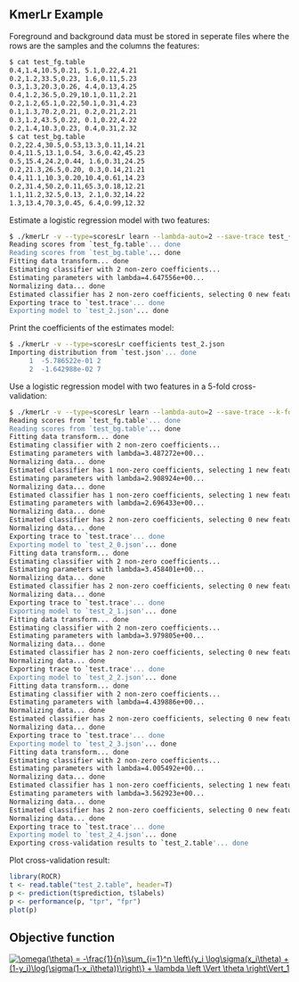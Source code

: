## KmerLr Example

Foreground and background data must be stored in seperate files where the rows are the samples and the columns the features:
```bash
$ cat test_fg.table 
0.4,1.4,10.5,0.21, 5.1,0.22,4.21
0.2,1.2,33.5,0.23, 1.6,0.11,5.23
0.3,1.3,20.3,0.26, 4.4,0.13,4.25
0.4,1.2,36.5,0.29,10.1,0.11,2.21
0.2,1.2,65.1,0.22,50.1,0.31,4.23
0.1,1.3,70.2,0.21, 0.2,0.21,2.21
0.3,1.2,43.5,0.22, 0.1,0.22,4.22
0.2,1.4,10.3,0.23, 0.4,0.31,2.32
$ cat test_bg.table 
0.2,22.4,30.5,0.53,13.3,0.11,14.21
0.4,11.5,13.1,0.54, 3.6,0.42,45.23
0.5,15.4,24.2,0.44, 1.6,0.31,24.25
0.2,21.3,26.5,0.20, 0.3,0.14,21.21
0.4,11.1,10.3,0.20,10.4,0.61,14.23
0.2,31.4,50.2,0.11,65.3,0.18,12.21
1.1,11.2,32.5,0.13, 2.1,0.32,14.22
1.3,13.4,70.3,0.45, 6.4,0.99,12.32
```

Estimate a logistic regression model with two features:
```bash
$ ./kmerLr -v --type=scoresLr learn --lambda-auto=2 --save-trace test_{fg,bg}.table test
Reading scores from `test_fg.table'... done
Reading scores from `test_bg.table'... done
Fitting data transform... done
Estimating classifier with 2 non-zero coefficients...
Estimating parameters with lambda=4.647556e+00...
Normalizing data... done
Estimated classifier has 2 non-zero coefficients, selecting 0 new features...
Exporting trace to `test.trace'... done
Exporting model to `test_2.json'... done
```

Print the coefficients of the estimates model:
```bash
$ ./kmerLr -v --type=scoresLr coefficients test_2.json
Importing distribution from `test.json'... done
     1  -5.786522e-01 2 
     2  -1.642988e-02 7 
```

Use a logistic regression model with two features in a 5-fold cross-validation:
```bash
$ ./kmerLr -v --type=scoresLr learn --lambda-auto=2 --save-trace --k-fold-cv=5 test_{fg,bg}.table test
Reading scores from `test_fg.table'... done
Reading scores from `test_bg.table'... done
Fitting data transform... done
Estimating classifier with 2 non-zero coefficients...
Estimating parameters with lambda=3.487272e+00...
Normalizing data... done
Estimated classifier has 1 non-zero coefficients, selecting 1 new features...
Estimating parameters with lambda=2.908924e+00...
Normalizing data... done
Estimated classifier has 1 non-zero coefficients, selecting 1 new features...
Estimating parameters with lambda=2.696433e+00...
Normalizing data... done
Estimated classifier has 2 non-zero coefficients, selecting 0 new features...
Normalizing data... done
Exporting trace to `test.trace'... done
Exporting model to `test_2_0.json'... done
Fitting data transform... done
Estimating classifier with 2 non-zero coefficients...
Estimating parameters with lambda=3.458401e+00...
Normalizing data... done
Estimated classifier has 2 non-zero coefficients, selecting 0 new features...
Normalizing data... done
Exporting trace to `test.trace'... done
Exporting model to `test_2_1.json'... done
Fitting data transform... done
Estimating classifier with 2 non-zero coefficients...
Estimating parameters with lambda=3.979805e+00...
Normalizing data... done
Estimated classifier has 2 non-zero coefficients, selecting 0 new features...
Normalizing data... done
Exporting trace to `test.trace'... done
Exporting model to `test_2_2.json'... done
Fitting data transform... done
Estimating classifier with 2 non-zero coefficients...
Estimating parameters with lambda=4.439886e+00...
Normalizing data... done
Estimated classifier has 2 non-zero coefficients, selecting 0 new features...
Normalizing data... done
Exporting trace to `test.trace'... done
Exporting model to `test_2_3.json'... done
Fitting data transform... done
Estimating classifier with 2 non-zero coefficients...
Estimating parameters with lambda=4.005492e+00...
Normalizing data... done
Estimated classifier has 1 non-zero coefficients, selecting 1 new features...
Estimating parameters with lambda=3.562923e+00...
Normalizing data... done
Estimated classifier has 2 non-zero coefficients, selecting 0 new features...
Normalizing data... done
Exporting trace to `test.trace'... done
Exporting model to `test_2_4.json'... done
Exporting cross-validation results to `test_2.table'... done
```

Plot cross-validation result:
```R
library(ROCR)
t <- read.table("test_2.table", header=T)
p <- prediction(t$prediction, t$labels)
p <- performance(p, "tpr", "fpr")
plot(p)
```

## Objective function

<a href="https://www.codecogs.com/eqnedit.php?latex=\omega(\theta)&space;=&space;-\frac{1}{n}\sum_{i=1}^n&space;\left\{y_i&space;\log\sigma(x_i\theta)&space;&plus;&space;(1-y_i)\log(\sigma(1-x_i\theta))\right\}&space;&plus;&space;\lambda&space;\left&space;\Vert&space;\theta&space;\right\Vert_1" target="_blank"><img src="https://latex.codecogs.com/gif.latex?\omega(\theta)&space;=&space;-\frac{1}{n}\sum_{i=1}^n&space;\left\{y_i&space;\log\sigma(x_i\theta)&space;&plus;&space;(1-y_i)\log(\sigma(1-x_i\theta))\right\}&space;&plus;&space;\lambda&space;\left&space;\Vert&space;\theta&space;\right\Vert_1" title="\omega(\theta) = -\frac{1}{n}\sum_{i=1}^n \left\{y_i \log\sigma(x_i\theta) + (1-y_i)\log(\sigma(1-x_i\theta))\right\} + \lambda \left \Vert \theta \right\Vert_1" /></a>
